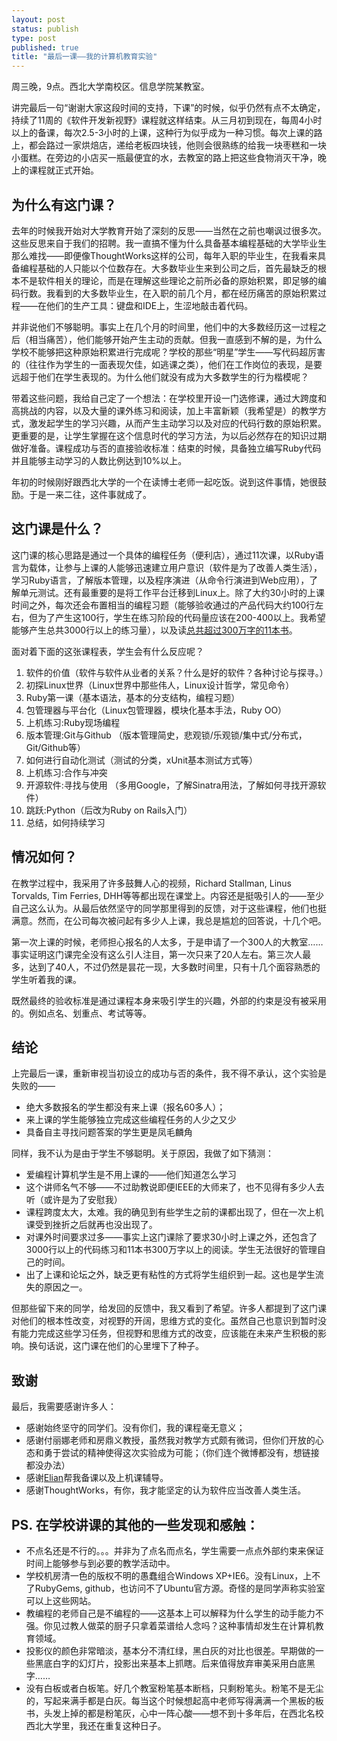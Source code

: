 ```yaml
--- 
layout: post
status: publish
type: post
published: true
title: "最后一课——我的计算机教育实验"
---
```


周三晚，9点。西北大学南校区。信息学院某教室。

讲完最后一句“谢谢大家这段时间的支持，下课”的时候，似乎仍然有点不太确定，持续了11周的《软件开发新视野》课程就这样结束。从三月初到现在，每周4小时以上的备课，每次2.5-3小时的上课，这种行为似乎成为一种习惯。每次上课的路上，都会路过一家烘焙店，递给老板四块钱，他则会很熟练的给我一块枣糕和一块小蛋糕。在旁边的小店买一瓶最便宜的水，去教室的路上把这些食物消灭干净，晚上的课程就正式开始。

## 为什么有这门课？

去年的时候我开始对大学教育开始了深刻的反思——当然在之前也嘲讽过很多次。这些反思来自于我们的招聘。我一直搞不懂为什么具备基本编程基础的大学毕业生那么难找——即便像ThoughtWorks这样的公司，每年入职的毕业生，在我看来具备编程基础的人只能以个位数存在。大多数毕业生来到公司之后，首先最缺乏的根本不是软件相关的理论，而是在理解这些理论之前所必备的原始积累，即足够的编码行数。我看到的大多数毕业生，在入职的前几个月，都在经历痛苦的原始积累过程——在他们的生产工具：键盘和IDE上，生涩地敲击着代码。

并非说他们不够聪明。事实上在几个月的时间里，他们中的大多数经历这一过程之后（相当痛苦），他们能够开始产生主动的贡献。但我一直感到不解的是，为什么学校不能够把这种原始积累进行完成呢？学校的那些“明星”学生——写代码超厉害的（往往作为学生的一面表现欠佳，如逃课之类），他们在工作岗位的表现，是要远超于他们在学生表现的。为什么他们就没有成为大多数学生的行为楷模呢？

带着这些问题，我给自己定了一个想法：在学校里开设一门选修课，通过大跨度和高挑战的内容，以及大量的课外练习和阅读，加上丰富新颖（我希望是）的教学方式，激发起学生的学习兴趣，从而产生主动学习以及对应的代码行数的原始积累。更重要的是，让学生掌握在这个信息时代的学习方法，为以后必然存在的知识过期做好准备。课程成功与否的直接验收标准：结束的时候，具备独立编写Ruby代码并且能够主动学习的人数比例达到10%以上。

年初的时候刚好跟西北大学的一个在读博士老师一起吃饭。说到这件事情，她很鼓励。于是一来二往，这件事就成了。

## 这门课是什么？

这门课的核心思路是通过一个具体的编程任务（便利店），通过11次课，以Ruby语言为载体，让参与上课的人能够迅速建立用户意识（软件是为了改善人类生活），学习Ruby语言，了解版本管理，以及程序演进（从命令行演进到Web应用），了解单元测试。还有最重要的是将工作平台迁移到Linux上。除了大约30小时的上课时间之外，每次还会布置相当的编程习题（能够验收通过的产品代码大约100行左右，但为了产生这100行，学生在练习阶段的代码量应该在200-400以上。我希望能够产生总共3000行以上的练习量），以及读[总共超过300万字的11本书](http://book.douban.com/doulist/1489213/)。

面对着下面的这张课程表，学生会有什么反应呢？

1. 软件的价值（软件与软件从业者的关系？什么是好的软件？各种讨论与探寻。）
2. 初探Linux世界（Linux世界中那些伟人，Linux设计哲学，常见命令）
3. Ruby第一课（基本语法，基本的分支结构，编程习题）
4. 包管理器与平台化（Linux包管理器，模块化基本手法，Ruby OO）
5. 上机练习:Ruby现场编程 
6. 版本管理:Git与Github （版本管理简史，悲观锁/乐观锁/集中式/分布式，Git/Github等）
7. 如何进行自动化测试（测试的分类，xUnit基本测试方式等）
8. 上机练习:合作与冲突 
9. 开源软件:寻找与使用 （多用Google，了解Sinatra用法，了解如何寻找开源软件）
10. 跳跃:Python（后改为Ruby on Rails入门）
11. 总结，如何持续学习

## 情况如何？

在教学过程中，我采用了许多鼓舞人心的视频，Richard Stallman, Linus Torvalds,  Tim Ferries, DHH等等都出现在课堂上。内容还是挺吸引人的——至少自己这么认为。从最后依然坚守的同学那里得到的反馈，对于这些课程，他们也挺满意。然而，在公司每次被问起有多少人上课，我总是尴尬的回答说，十几个吧。

第一次上课的时候，老师担心报名的人太多，于是申请了一个300人的大教室……事实证明这门课完全没有这么引人注目，第一次只来了20人左右。第三次人最多，达到了40人，不过仍然是昙花一现，大多数时间里，只有十几个面容熟悉的学生听着我的课。

既然最终的验收标准是通过课程本身来吸引学生的兴趣，外部的约束是没有被采用的。例如点名、划重点、考试等等。

## 结论

上完最后一课，重新审视当初设立的成功与否的条件，我不得不承认，这个实验是失败的——

* 绝大多数报名的学生都没有来上课（报名60多人）；
* 来上课的学生能够独立完成这些编程任务的人少之又少
* 具备自主寻找问题答案的学生更是凤毛麟角

同样，我不认为是由于学生不够聪明。关于原因，我做了如下猜测：

* 爱编程计算机学生是不用上课的——他们知道怎么学习
* 这个讲师名气不够——不过助教说即便IEEE的大师来了，也不见得有多少人去听（或许是为了安慰我）
* 课程跨度太大，太难。我的确见到有些学生之前的课都出现了，但在一次上机课受到挫折之后就再也没出现了。
* 对课外时间要求过多——事实上这门课除了要求30小时上课之外，还包含了3000行以上的代码练习和11本书300万字以上的阅读。学生无法很好的管理自己的时间。
* 出了上课和论坛之外，缺乏更有粘性的方式将学生组织到一起。这也是学生流失的原因之一。

但那些留下来的同学，给发回的反馈中，我又看到了希望。许多人都提到了这门课对他们的根本性改变，对视野的开阔，思维方式的变化。虽然自己也意识到暂时没有能力完成这些学习任务，但视野和思维方式的改变，应该能在未来产生积极的影响。换句话说，这门课在他们的心里埋下了种子。


## 致谢

最后，我需要感谢许多人：

* 感谢始终坚守的同学们。没有你们，我的课程毫无意义；
* 感谢付丽娜老师和房鼎义教授，虽然我对教学方式颇有微词，但你们开放的心态和勇于尝试的精神使得这次实验成为可能；（你们连个微博都没有，想链接都没办法）
* 感谢[Elian](http://weibo.com/u/2612585627)帮我备课以及上机课辅导。
* 感谢ThoughtWorks，有你，我才能坚定的认为软件应当改善人类生活。

## PS. 在学校讲课的其他的一些发现和感触：

- 不点名还是不行的。。。并非为了点名而点名，学生需要一点点外部约束来保证时间上能够参与到必要的教学活动中。
- 学校机房清一色的版权不明的愚蠢组合Windows XP+IE6。没有Linux，上不了RubyGems, github，也访问不了Ubuntu官方源。奇怪的是同学声称实验室可以上这些网站。
- 教编程的老师自己是不编程的——这基本上可以解释为什么学生的动手能力不强。你见过教人做菜的厨子只拿着菜谱给人念吗？这种事情却发生在计算机教育领域。
- 投影仪的颜色非常暗淡，基本分不清红绿，黑白灰的对比也很差。早期做的一些黑底白字的幻灯片，投影出来基本上抓瞎。后来值得放弃审美采用白底黑字……
- 没有白板或者白板笔。好几个教室粉笔基本断档，只剩粉笔头。粉笔不是无尘的，写起来满手都是白灰。每当这个时候想起高中老师写得满满一个黑板的板书，头发上掉的都是粉笔灰，心中一阵心酸——想不到十多年后，在西北名校西北大学里，我还在重复这种日子。


